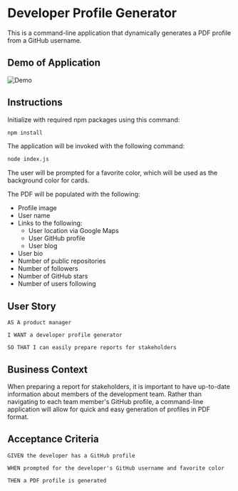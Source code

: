 # Developer Profile Generator

This is a command-line application that dynamically generates a PDF profile from a GitHub username.

## Demo of Application

![Demo](./assets/img/developer_profile_demo.gif)

## Instructions

Initialize with required npm packages using this command:

```sh
npm install
```

The application will be invoked with the following command:

```sh
node index.js
```

The user will be prompted for a favorite color, which will be used as the background color for cards.

The PDF will be populated with the following:

* Profile image
* User name
* Links to the following:
  * User location via Google Maps
  * User GitHub profile
  * User blog
* User bio
* Number of public repositories
* Number of followers
* Number of GitHub stars
* Number of users following

## User Story

```
AS A product manager

I WANT a developer profile generator

SO THAT I can easily prepare reports for stakeholders
```

## Business Context

When preparing a report for stakeholders, it is important to have up-to-date information about members of the development team. Rather than navigating to each team member's GitHub profile, a command-line application will allow for quick and easy generation of profiles in PDF format.

## Acceptance Criteria

```
GIVEN the developer has a GitHub profile

WHEN prompted for the developer's GitHub username and favorite color

THEN a PDF profile is generated
```